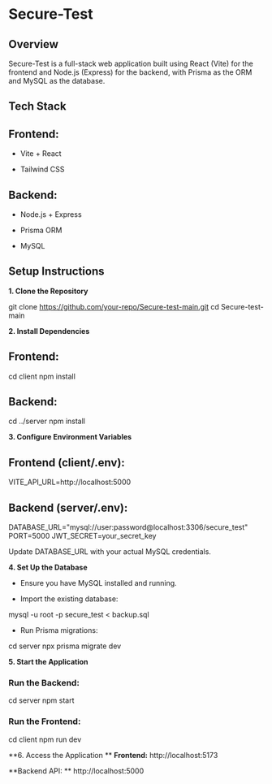 # **Secure-Test**

## **Overview**

Secure-Test is a full-stack web application built using React (Vite) for the frontend and Node.js (Express) for the backend, with Prisma as the ORM and MySQL as the database.

## **Tech Stack**

## Frontend:

- Vite + React

- Tailwind CSS

## Backend:

- Node.js + Express

- Prisma ORM

- MySQL

## **Setup Instructions**

**1. Clone the Repository**

git clone https://github.com/your-repo/Secure-test-main.git
cd Secure-test-main

**2. Install Dependencies**

## Frontend:

cd client
npm install

## Backend:

cd ../server
npm install

**3. Configure Environment Variables**

## Frontend (client/.env):

VITE_API_URL=http://localhost:5000

## Backend (server/.env):

DATABASE_URL="mysql://user:password@localhost:3306/secure_test"
PORT=5000
JWT_SECRET=your_secret_key

Update DATABASE_URL with your actual MySQL credentials.

**4. Set Up the Database**

- Ensure you have MySQL installed and running.

- Import the existing database:

mysql -u root -p secure_test < backup.sql

- Run Prisma migrations:

cd server
npx prisma migrate dev

**5. Start the Application**

### Run the Backend:

cd server
npm start

### Run the Frontend:

cd client
npm run dev

**6. Access the Application
**
**Frontend:** http://localhost:5173

**Backend API: ** http://localhost:5000



